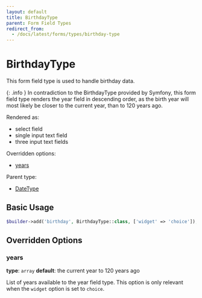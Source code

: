 ```yaml
---
layout: default
title: BirthdayType
parent: Form Field Types
redirect_from:
  - /docs/latest/forms/types/birthday-type
---
```


# BirthdayType

This form field type is used to handle birthday data.

{: .info }
In contradiction to the BirthdayType provided by Symfony, this form field type renders the year field
in descending order, as the birth year will most likely be closer to the current year, than to 120 years
ago.

Rendered as:

* select field
* single input text field
* three input text fields

Overridden options:

* [years](#years)

Parent type:

* [DateType](http://symfony.com/doc/7.2/reference/forms/types/choice.html)

## Basic Usage

```php
$builder->add('birthday', BirthdayType::class, ['widget' => 'choice']);
```

## Overridden Options

### years

**type**: `array` **default**: the current year to 120 years ago

List of years available to the year field type. This option is only relevant when the `widget` option is set to
`choice`.
